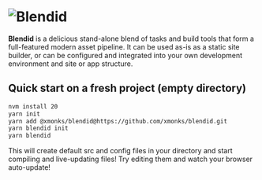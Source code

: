 # ![Blendid](https://raw.githubusercontent.com/topmonks/blendid/master/blendid-logo.png)

**Blendid** is a delicious stand-alone blend of tasks and build tools that form a full-featured modern asset pipeline. 
It can be used as-is as a static site builder, or can be configured and integrated into your own 
development environment and site or app structure.

## Quick start on a fresh project (empty directory)
```bash
nvm install 20
yarn init
yarn add @xmonks/blendid@https://github.com/xmonks/blendid.git
yarn blendid init
yarn blendid
```

This will create default src and config files in your directory and start compiling and live-updating files! 
Try editing them and watch your browser auto-update!


